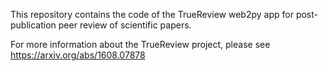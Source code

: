This repository contains the code of the TrueReview web2py app for post-publication peer review of scientific papers. 

For more information about the TrueReview project, please see https://arxiv.org/abs/1608.07878

